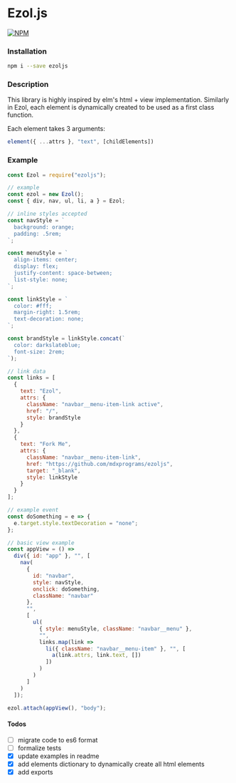 # Ezol.js

[![NPM](https://nodei.co/npm/ezoljs.png)](https://npmjs.org/package/ezoljs)

### Installation

```bash
npm i --save ezoljs
```

### Description

This library is highly inspired by elm's html + view implementation.
Similarly in Ezol, each element is dynamically created to be used as a first class function.

Each element takes 3 arguments:

```javascript
element({ ...attrs }, "text", [childElements])
```

### Example

```javascript
const Ezol = require("ezoljs");

// example
const ezol = new Ezol();
const { div, nav, ul, li, a } = Ezol;

// inline styles accepted
const navStyle = `
  background: orange;
  padding: .5rem;
`;

const menuStyle = `
  align-items: center;
  display: flex;
  justify-content: space-between;
  list-style: none;
`;

const linkStyle = `
  color: #fff;
  margin-right: 1.5rem;
  text-decoration: none;
`;

const brandStyle = linkStyle.concat(`
  color: darkslateblue;
  font-size: 2rem;
`);

// link data
const links = [
  {
    text: "Ezol",
    attrs: {
      className: "navbar__menu-item-link active",
      href: "/",
      style: brandStyle
    }
  },
  {
    text: "Fork Me",
    attrs: {
      className: "navbar__menu-item-link",
      href: "https://github.com/mdxprograms/ezoljs",
      target: "_blank",
      style: linkStyle
    }
  }
];

// example event
const doSomething = e => {
  e.target.style.textDecoration = "none";
};

// basic view example
const appView = () =>
  div({ id: "app" }, "", [
    nav(
      {
        id: "navbar",
        style: navStyle,
        onclick: doSomething,
        className: "navbar"
      },
      "",
      [
        ul(
          { style: menuStyle, className: "navbar__menu" },
          "",
          links.map(link =>
            li({ className: "navbar__menu-item" }, "", [
              a(link.attrs, link.text, [])
            ])
          )
        )
      ]
    )
  ]);

ezol.attach(appView(), "body");
```

#### Todos

- [ ] migrate code to es6 format
- [ ] formalize tests
- [x] update examples in readme
- [x] add elements dictionary to dynamically create all html elements
- [x] add exports
